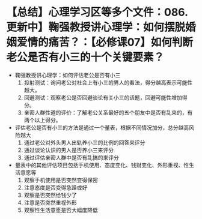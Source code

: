 # 【总结】心理学习区等多个文件：086.更新中】鞠强教授讲心理学：如何摆脱婚姻爱情的痛苦？：【必修课07】如何判断老公是否有小三的十个关键要素？

-   鞠强教授讲心理学：如何评估老公是否有小三
    1.  投射测试：询问老公对社会上有小三的男人的看法，得分越高表示可能性越大。
    2.  回避测试：观察老公是否回避谈论有关小三的话题，回避可能性增加得分。
    3.  亲密人群性道的评价：了解老公关系最好的五个朋友中是否有乱来的，有两个以上得分。
-   评估老公是否有小三的方法是通过一个量表，根据不同情况加分，总分越高风险越大
    1.  通过老公对外头男人出轨养小三的比例的回答来评分
    2.  通过谈论认识的男人是否养小三来评分
    3.  通过评估亲密人群中是否有乱搞的来评分
-   量表中的其他评估项目包括手机使用、态度变化、钱财变化、外形重视、性生活意愿等
    1.  观察手机使用是否突然变得保密
    2.  注意态度是否变得急躁或好
    3.  观察是否突然给钱少了
    4.  注意是否突然重视外形
    5.  观察性生活意愿是否大幅度降低